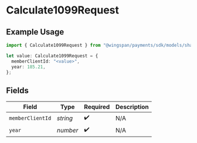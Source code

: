 # Calculate1099Request

## Example Usage

```typescript
import { Calculate1099Request } from "@wingspan/payments/sdk/models/shared";

let value: Calculate1099Request = {
  memberClientId: "<value>",
  year: 185.21,
};
```

## Fields

| Field              | Type               | Required           | Description        |
| ------------------ | ------------------ | ------------------ | ------------------ |
| `memberClientId`   | *string*           | :heavy_check_mark: | N/A                |
| `year`             | *number*           | :heavy_check_mark: | N/A                |